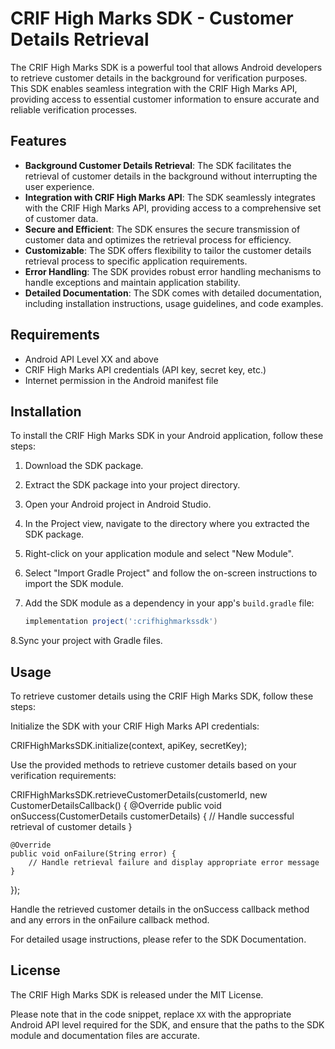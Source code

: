 # CRIF High Marks SDK - Customer Details Retrieval

The CRIF High Marks SDK is a powerful tool that allows Android developers to retrieve customer details in the background for verification purposes. This SDK enables seamless integration with the CRIF High Marks API, providing access to essential customer information to ensure accurate and reliable verification processes.

## Features

- **Background Customer Details Retrieval**: The SDK facilitates the retrieval of customer details in the background without interrupting the user experience.
- **Integration with CRIF High Marks API**: The SDK seamlessly integrates with the CRIF High Marks API, providing access to a comprehensive set of customer data.
- **Secure and Efficient**: The SDK ensures the secure transmission of customer data and optimizes the retrieval process for efficiency.
- **Customizable**: The SDK offers flexibility to tailor the customer details retrieval process to specific application requirements.
- **Error Handling**: The SDK provides robust error handling mechanisms to handle exceptions and maintain application stability.
- **Detailed Documentation**: The SDK comes with detailed documentation, including installation instructions, usage guidelines, and code examples.

## Requirements

- Android API Level XX and above
- CRIF High Marks API credentials (API key, secret key, etc.)
- Internet permission in the Android manifest file

## Installation

To install the CRIF High Marks SDK in your Android application, follow these steps:

1. Download the SDK package.
2. Extract the SDK package into your project directory.
3. Open your Android project in Android Studio.
4. In the Project view, navigate to the directory where you extracted the SDK package.
5. Right-click on your application module and select "New Module".
6. Select "Import Gradle Project" and follow the on-screen instructions to import the SDK module.
7. Add the SDK module as a dependency in your app's `build.gradle` file:

   ```groovy
   implementation project(':crifhighmarkssdk')
8.Sync your project with Gradle files.

## Usage
To retrieve customer details using the CRIF High Marks SDK, follow these steps:

Initialize the SDK with your CRIF High Marks API credentials:

CRIFHighMarksSDK.initialize(context, apiKey, secretKey);

Use the provided methods to retrieve customer details based on your verification requirements:

CRIFHighMarksSDK.retrieveCustomerDetails(customerId, new CustomerDetailsCallback() {
    @Override
    public void onSuccess(CustomerDetails customerDetails) {
        // Handle successful retrieval of customer details
    }

    @Override
    public void onFailure(String error) {
        // Handle retrieval failure and display appropriate error message
    }
});

Handle the retrieved customer details in the onSuccess callback method and any errors in the onFailure callback method.

For detailed usage instructions, please refer to the SDK Documentation.

## License
The CRIF High Marks SDK is released under the MIT License.

Please note that in the code snippet, replace `XX` with the appropriate Android API level required for the SDK, and ensure that the paths to the SDK module and documentation files are accurate.

